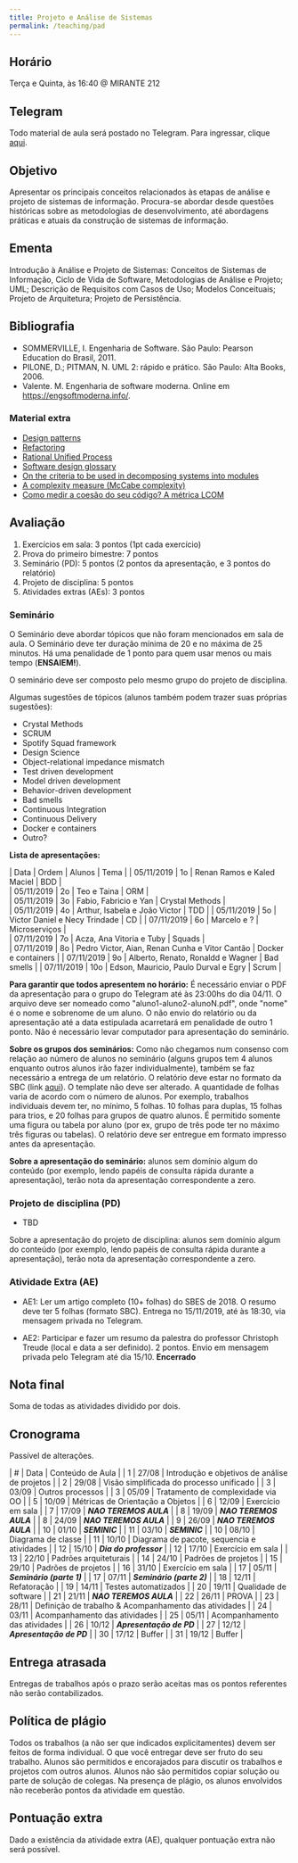 ```yaml
---
title: Projeto e Análise de Sistemas
permalink: /teaching/pad
---
```


## Horário

Terça e Quinta, às 16:40 @ MIRANTE 212

## Telegram

Todo material de aula será postado no Telegram. Para ingressar, clique [aqui](https://t.me/joinchat/GeSB2RTFln6cqTUj3ja54g).

## Objetivo

Apresentar os principais conceitos relacionados às etapas de análise e projeto de sistemas de informação. Procura-se abordar desde questões históricas sobre as metodologias de desenvolvimento, até abordagens práticas e atuais da construção de sistemas de informação.

## Ementa

Introdução à Análise e Projeto de Sistemas: Conceitos de Sistemas de Informação, Ciclo de Vida de Software, Metodologias de Análise e Projeto; UML; Descrição de Requisitos com Casos de Uso; Modelos Conceituais; Projeto de Arquitetura; Projeto de Persistência.


## Bibliografia

- SOMMERVILLE,  I. Engenharia  de  Software.  São  Paulo: Pearson  Education  do  Brasil, 2011.
- PILONE, D.; PITMAN, N. UML 2: rápido e prático. São Paulo: Alta Books, 2006.
- Valente. M. Engenharia de software moderna. Online em https://engsoftmoderna.info/.

### Material extra

- [Design patterns](https://refactoring.guru/design-patterns)
- [Refactoring](https://refactoring.com/)
- [Rational Unified Process](https://en.wikipedia.org/wiki/Rational_Unified_Process)
- [Software design glossary](https://engineering.fb.com/uncategorized/software-design-glossary/)
- [On the criteria to be used in decomposing systems into modules](https://blog.acolyer.org/2016/09/05/on-the-criteria-to-be-used-in-decomposing-systems-into-modules/)
- [A complexity measure (McCabe complexity)](http://www.literateprogramming.com/mccabe.pdf)
- [Como medir a coesão do seu código? A métrica LCOM](https://blog.caelum.com.br/como-medir-a-coesao-lcom/)

## Avaliação

1. Exercícios em sala: 3 pontos (1pt cada exercício)
2. Prova do primeiro bimestre: 7 pontos
3. Seminário (PD): 5 pontos (2 pontos da apresentação, e 3 pontos do relatório)
3. Projeto de disciplina: 5 pontos
4. Atividades extras (AEs): 3 pontos

### Seminário

O Seminário deve abordar tópicos que não foram mencionados em sala de aula. O Seminário deve ter duração mínima de 20 e no máxima de 25 minutos. Há uma penalidade de 1 ponto para quem usar menos ou mais tempo (**ENSAIEM!**).

O seminário deve ser composto pelo mesmo grupo do projeto de disciplina.

Algumas sugestões de tópicos (alunos também podem trazer suas próprias sugestões):

- Crystal Methods
- SCRUM
- Spotify Squad framework
- Design Science
- Object-relational impedance mismatch
- Test driven development
- Model driven development
- Behavior-driven development
- Bad smells
- Continuous Integration
- Continuous Delivery
- Docker e containers
- Outro?

**Lista de apresentações:**

| Data       | Ordem  | Alunos                               | Tema            |
| 05/11/2019 | 1o     | Renan Ramos e Kaled Maciel           | BDD             |              
| 05/11/2019 | 2o     | Teo e Taina                          | ORM             |   
| 05/11/2019 | 3o     | Fabio, Fabricio e Yan                | Crystal Methods |               
| 05/11/2019 | 4o     | Arthur, Isabela e João Victor        | TDD             |
| 05/11/2019 | 5o     | Victor Daniel e Necy Trindade        | CD              |
| 07/11/2019 | 6o     | Marcelo e ?                          | Microserviços   |             
| 07/11/2019 | 7o     | Acza, Ana Vitoria e Tuby             | Squads          |      
| 07/11/2019 | 8o     | Pedro Victor, Aian, Renan Cunha e Vitor Cantão    | Docker e containers |
| 07/11/2019 | 9o     | Alberto, Renato, Ronaldd e Wagner    | Bad smells      |
| 07/11/2019 | 10o    | Edson, Mauricio, Paulo Durval e Egry | Scrum           |


**Para garantir que todos apresentem no horário:** É necessário enviar o PDF da apresentação para o grupo do Telegram até às 23:00hs do dia 04/11. O arquivo deve ser nomeado como "aluno1-aluno2-alunoN.pdf", onde "nome" é o nome e sobrenome de um aluno. O não envio do relatório ou da apresentação até a data estipulada acarretará em penalidade de outro 1 ponto. Não é necessário levar computador para apresentação do seminário.

**Sobre os grupos dos seminários:** Como não chegamos num consenso com relação ao número de alunos no seminário (alguns grupos tem 4 alunos enquanto outros alunos irão fazer individualmente), também se faz necessário a entrega de um relatório. O relatório deve estar no formato da SBC (link [aqui](https://www.sbc.org.br/documentos-da-sbc/summary/169-templates-para-artigos-e-capitulos-de-livros/878-modelosparapublicaodeartigos)). O template não deve ser alterado. A quantidade de folhas varia de acordo com o número de alunos. Por exemplo, trabalhos individuais devem ter, no mínimo, 5 folhas. 10 folhas para duplas, 15 folhas para trios, e 20 folhas para grupos de quatro alunos. É permitido somente uma figura ou tabela por aluno (por ex, grupo de três pode ter no máximo três figuras ou tabelas). O relatório deve ser entregue em formato impresso antes da apresentação.

**Sobre a apresentação do seminário:** alunos sem domínio algum do conteúdo (por exemplo, lendo papéis de consulta rápida durante a apresentação), terão nota da apresentação correspondente a zero.

### Projeto de disciplina (PD)

- TBD

Sobre a apresentação do projeto de disciplina: alunos sem domínio algum do conteúdo (por exemplo, lendo papéis de consulta rápida durante a apresentação), terão nota da apresentação correspondente a zero.

### Atividade Extra (AE)

- AE1: Ler um artigo completo (10+ folhas) do SBES de 2018. O resumo deve ter 5 folhas (formato SBC). Entrega no 15/11/2019, até às 18:30, via mensagem privada no Telegram.

- AE2: Participar e fazer um resumo da palestra do professor Christoph Treude (local e data a ser definido). 2 pontos. Envio em mensagem privada pelo Telegram até dia 15/10. **Encerrado**

## Nota final

Soma de todas as atividades dividido por dois.

## Cronograma

Passível de alterações.

| # | Data  | Conteúdo de Aula                                 |
| 1 | 27/08 | Introdução e objetivos de análise de projetos    |
| 2 | 29/08 | Visão simplificada do processo unificado         |
| 3 | 03/09 | Outros processos                                 |
| 3 | 05/09 | Tratamento de complexidade via OO                |
| 5 | 10/09 | Métricas de Orientação a Objetos                 |
| 6 | 12/09 | Exercício em sala                                |
| 7 | 17/09 | ***NAO TEREMOS AULA***                           |
| 8 | 19/09 | ***NAO TEREMOS AULA***                           |
| 8 | 24/09 | ***NAO TEREMOS AULA***                           |
| 9 | 26/09 | ***NAO TEREMOS AULA***                           |
| 10 | 01/10 | ***SEMINIC***                                   |
| 11 | 03/10 | ***SEMINIC***                                   |
| 10 | 08/10 | Diagrama de classe                              |
| 11 | 10/10 | Diagrama de pacote, sequencia e atividades      |
| 12 | 15/10 | ***Dia do professor***                          |
| 12 | 17/10 | Exercício em sala                               |
| 13 | 22/10 | Padrões arquiteturais                           |
| 14 | 24/10 | Padrões de projetos                             |
| 15 | 29/10 | Padrões de projetos                             |
| 16 | 31/10 | Exercício em sala                               |
| 17 | 05/11 | ***Seminário (parte 1)***                       |
| 17 | 07/11 | ***Seminário (parte 2)***                       |
| 18 | 12/11 | Refatoração                                     |
| 19 | 14/11 | Testes automatizados                            |
| 20 | 19/11 | Qualidade de software                           |
| 21 | 21/11 | ***NAO TEREMOS AULA***                          |
| 22 | 26/11 | PROVA                                           |
| 23 | 28/11 | Definição de trabalho & Acompanhamento das atividades  |
| 24 | 03/11 | Acompanhamento das atividades                   |
| 25 | 05/11 | Acompanhamento das atividades                   |
| 26 | 10/12 | ***Apresentação de PD***                        |
| 27 | 12/12 | ***Apresentação de PD***                        |
| 30 | 17/12 | Buffer                                          |
| 31 | 19/12 | Buffer                                          |


## Entrega atrasada

Entregas de trabalhos após o prazo serão aceitas mas os pontos referentes não serão contabilizados.

## Política de plágio

Todos os trabalhos (a não ser que indicados explicitamentes) devem ser feitos de forma individual. O que você entregar deve ser fruto do seu trabalho. Alunos são permitidos e encorajados para discutir os trabalhos e projetos com outros alunos. Alunos não são permitidos copiar solução ou parte de solução de colegas. Na presença de plágio, os alunos envolvidos não receberão pontos da atividade em questão.

## Pontuação extra

Dado a existência da atividade extra (AE), qualquer pontuação extra não será possível.
